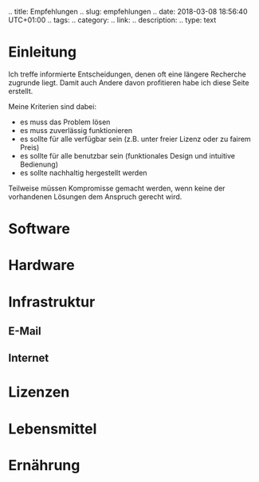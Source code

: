 .. title: Empfehlungen
.. slug: empfehlungen
.. date: 2018-03-08 18:56:40 UTC+01:00
.. tags:
.. category:
.. link:
.. description:
.. type: text

# Einleitung

Ich treffe informierte Entscheidungen, denen oft eine längere Recherche zugrunde liegt. Damit auch Andere davon profitieren habe ich diese Seite erstellt.

Meine Kriterien sind dabei:

- es muss das Problem lösen
- es muss zuverlässig funktionieren
- es sollte für alle verfügbar sein (z.B. unter freier Lizenz oder zu fairem Preis)
- es sollte für alle benutzbar sein (funktionales Design und intuitive Bedienung)
- es sollte nachhaltig hergestellt werden

Teilweise müssen Kompromisse gemacht werden, wenn keine der vorhandenen Lösungen dem Anspruch gerecht wird.

# Software

# Hardware

# Infrastruktur

## E-Mail

## Internet

# Lizenzen

# Lebensmittel

# Ernährung
